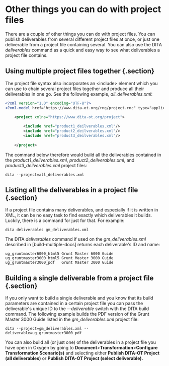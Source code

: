 # Other things you can do with project files

There are a couple of other things you can do with project files. You can publish deliverables from several different project files at once, or just one deliverable from a project file containing several. You can also use the DITA *deliverables* command as a quick and easy way to see what deliverables a project file contains.

## Using multiple project files together {.section}

The project file syntax also incorporates an \<include> element which you can use to chain several project files together and produce all their deliverables in one go. See the following example, *all_deliverables.xml*:

```xml
<?xml version="1.0" encoding="UTF-8"?>
<?xml-model href="https://www.dita-ot.org/rng/project.rnc" type="application/relax-ng-compact-syntax"?>

    <project xmlns="https://www.dita-ot.org/project">
    
        <include href="product1_deilverables.xml"/>
        <include href="product2_deilverables.xml"/>
        <include href="product3_deilverables.xml"/>
        
    </project>        
```
The command below therefore would build all the deliverables contained in the *product1_deilverables.xml*, *product2_deilverables.xml*, and *product3_deilverables.xml* project files:

```language-bourne
dita --project=all_deliverables.xml
```
## Listing all the deliverables in a project file {.section}

If a project file contains many deliverables, and especially if it is written in XML, it can be no easy task to find exactly which deliverables it builds. Luckily, there is a command for just for that. For example:

```language-bourne
dita deliverables gm_deliverables.xml
```
The DITA *deliverables* command if used on the *gm_deliverables.xml* described in [build-multiple-docs] returns each deliverable's ID and name:

```language-bourne
ug_gruntmaster6000_html5 Grunt Master 6000 Guide
ug_gruntmaster3000_html5 Grunt Master 3000 Guide
ug_gruntmaster3000_pdf   Grunt Master 3000 Guide
```
## Building a single deliverable from a project file {.section}

If you only want to build a single deliverable and you know that its build parameters are contained in a certain project file you can pass the deliverable's unique ID to the *--deliverable* switch with the DITA build command. The following example builds the PDF version of the Grunt Master 3000 Guide listed in the *gm_deliverables.xml* project file:

```language-bourne
dita --project=gm_deliverables.xml --deliverable=ug_gruntmaster3000_pdf
```
<p><note>You can also build all (or just one) of the deliverables in a project file you have open in Oxygen by going to <b>Document</b>><b>Transformation</b>><b>Configure Transformation Scenario(s)</b> and selecting either <b>Publish DITA-OT Project (all deliverables)</b> or <b>Publish DITA-OT Project (select deliverable).</b></note></p>